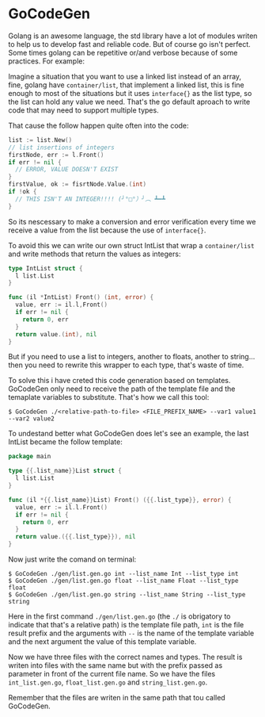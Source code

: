 # GoCodeGen

Golang is an awesome language, the std library have a lot of modules writen to help us to develop fast and reliable code. But of course go isn't perfect. Some times golang can be repetitive or/and verbose because of some practices. For example:

Imagine a situation that you want to use a linked list instead of an array, fine, golang have `container/list`, that implement a linked list, this is fine enough to most of the situations but it uses `interface{}` as the list type, so the list can hold any value we need. That's the go default aproach to write code that may need to support multiple types.

That cause the follow happen quite often into the code:

```go
list := list.New()
// list insertions of integers
firstNode, err := l.Front()
if err != nil {
  // ERROR, VALUE DOESN'T EXIST
}
firstValue, ok := fisrtNode.Value.(int)
if !ok {
  // THIS ISN'T AN INTEGER!!!! (╯°□°）╯︵ ┻━┻
}
```

So its nescessary to make a conversion and error verification every time we receive a value from the list because the use of `interface{}`.

To avoid this we can write our own struct IntList that wrap a `container/list` and write methods that return the values as integers:

```go
type IntList struct {
  l list.List
}

func (il *IntList) Front() (int, error) {
  value, err := il.l,Front()
  if err != nil {
    return 0, err
  }
  return value.(int), nil
}
```

But if you need to use a list to integers, another to floats, another to string... then you need to rewrite this wrapper to each type, that's waste of time.

To solve this i have creted this code generation based on templates. GoCodeGen only need to receive the path of the template file and the temaplate variables to substitute. That's how we call this tool:

```
$ GoCodeGen ./<relative-path-to-file> <FILE_PREFIX_NAME> --var1 value1 --var2 value2
```

To undestand better what GoCodeGen does let's see an example, the last IntList became the follow template:

```go
package main

type {{.list_name}}List struct {
  l list.List
}

func (il *{{.list_name}}List) Front() ({{.list_type}}, error) {
  value, err := il.l.Front()
  if err != nil {
    return 0, err
  }
  return value.({{.list_type}}), nil
}
```

Now just write the comand on terminal:

```shell
$ GoCodeGen ./gen/list.gen.go int --list_name Int --list_type int
$ GoCodeGen ./gen/list.gen.go float --list_name Float --list_type float
$ GoCodeGen ./gen/list.gen.go string --list_name String --list_type string
```

Here in the first command `./gen/list.gen.go` (the `./` is obrigatory to indicate that that's a relative path) is the template file path, `int` is the file result prefix and the arguments with `--` is the name of the template variable and the next argument the value of this template variable.

Now we have three files with the correct names and types. The result is writen into files with the same name but with the prefix passed as parameter in front of the current file name. So we have the files `int_list.gen.go`, `float_list.gen.go` and `string_list.gen.go`.

Remember that the files are writen in the same path that tou called GoCodeGen.